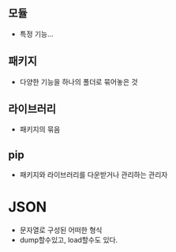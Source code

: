 ## 모듈
  - 특정 기능...
## 패키지
  - 다양한 기능을 하나의 폴더로 묶어놓은 것
## 라이브러리
  - 패키지의 묶음
## pip
  - 패키지와 라이브러리를 다운받거나 관리하는 관리자
# JSON
  - 문자열로 구성된 어떠한 형식
  - dump할수있고, load할수도 있다.
  
